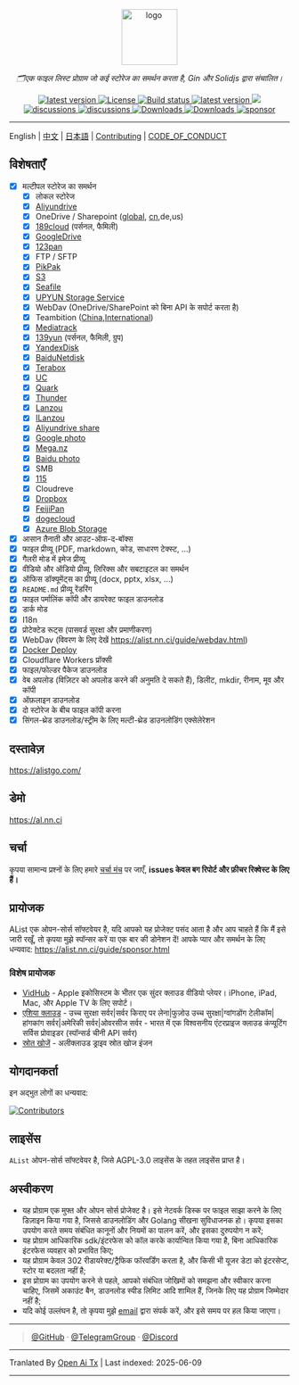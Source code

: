 <div align="center">
  <a href="https://alist.nn.ci"><img width="100px" alt="logo" src="https://cdn.jsdelivr.net/gh/alist-org/logo@main/logo.svg"/></a>
  <p><em>🗂️एक फाइल लिस्ट प्रोग्राम जो कई स्टोरेज का समर्थन करता है, Gin और Solidjs द्वारा संचालित।</em></p>
<div>
  <a href="https://goreportcard.com/report/github.com/alist-org/alist/v3">
    <img src="https://goreportcard.com/badge/github.com/alist-org/alist/v3" alt="latest version" />
  </a>
  <a href="https://github.com/alist-org/alist/blob/main/LICENSE">
    <img src="https://img.shields.io/github/license/Xhofe/alist" alt="License" />
  </a>
  <a href="https://github.com/alist-org/alist/actions?query=workflow%3ABuild">
    <img src="https://img.shields.io/github/actions/workflow/status/Xhofe/alist/build.yml?branch=main" alt="Build status" />
  </a>
  <a href="https://github.com/alist-org/alist/releases">
    <img src="https://img.shields.io/github/release/Xhofe/alist" alt="latest version" />
  </a>
  <a title="Crowdin" target="_blank" href="https://crwd.in/alist">
    <img src="https://badges.crowdin.net/alist/localized.svg">
  </a>
</div>
<div>
  <a href="https://github.com/alist-org/alist/discussions">
    <img src="https://img.shields.io/github/discussions/Xhofe/alist?color=%23ED8936" alt="discussions" />
  </a>
  <a href="https://discord.gg/F4ymsH4xv2">
    <img src="https://img.shields.io/discord/1018870125102895134?logo=discord" alt="discussions" />
  </a>
  <a href="https://github.com/alist-org/alist/releases">
    <img src="https://img.shields.io/github/downloads/Xhofe/alist/total?color=%239F7AEA&logo=github" alt="Downloads" />
  </a>
  <a href="https://hub.docker.com/r/xhofe/alist">
    <img src="https://img.shields.io/docker/pulls/xhofe/alist?color=%2348BB78&logo=docker&label=pulls" alt="Downloads" />
  </a>
  <a href="https://alist.nn.ci/guide/sponsor.html">
    <img src="https://img.shields.io/badge/%24-sponsor-F87171.svg" alt="sponsor" />
  </a>
</div>
</div>

---

English | [中文](./README_cn.md) | [日本語](./README_ja.md) | [Contributing](./CONTRIBUTING.md) | [CODE_OF_CONDUCT](./CODE_OF_CONDUCT.md)

## विशेषताएँ

- [x] मल्टीपल स्टोरेज का समर्थन
    - [x] लोकल स्टोरेज
    - [x] [Aliyundrive](https://www.alipan.com/)
    - [x] OneDrive / Sharepoint ([global](https://www.office.com/), [cn](https://portal.partner.microsoftonline.cn),de,us)
    - [x] [189cloud](https://cloud.189.cn) (पर्सनल, फैमिली)
    - [x] [GoogleDrive](https://drive.google.com/)
    - [x] [123pan](https://www.123pan.com/)
    - [x] FTP / SFTP
    - [x] [PikPak](https://www.mypikpak.com/)
    - [x] [S3](https://aws.amazon.com/s3/)
    - [x] [Seafile](https://seafile.com/)
    - [x] [UPYUN Storage Service](https://www.upyun.com/products/file-storage)
    - [x] WebDav (OneDrive/SharePoint को बिना API के सपोर्ट करता है)
    - [x] Teambition ([China](https://www.teambition.com/ ),[International](https://us.teambition.com/ ))
    - [x] [Mediatrack](https://www.mediatrack.cn/)
    - [x] [139yun](https://yun.139.com/) (पर्सनल, फैमिली, ग्रुप)
    - [x] [YandexDisk](https://disk.yandex.com/)
    - [x] [BaiduNetdisk](http://pan.baidu.com/)
    - [x] [Terabox](https://www.terabox.com/main)
    - [x] [UC](https://drive.uc.cn)
    - [x] [Quark](https://pan.quark.cn)
    - [x] [Thunder](https://pan.xunlei.com)
    - [x] [Lanzou](https://www.lanzou.com/)
    - [x] [ILanzou](https://www.ilanzou.com/)
    - [x] [Aliyundrive share](https://www.alipan.com/)
    - [x] [Google photo](https://photos.google.com/)
    - [x] [Mega.nz](https://mega.nz)
    - [x] [Baidu photo](https://photo.baidu.com/)
    - [x] SMB
    - [x] [115](https://115.com/)
    - [X] Cloudreve
    - [x] [Dropbox](https://www.dropbox.com/)
    - [x] [FeijiPan](https://www.feijipan.com/)
    - [x] [dogecloud](https://www.dogecloud.com/product/oss)
    - [x] [Azure Blob Storage](https://azure.microsoft.com/products/storage/blobs)
- [x] आसान तैनाती और आउट-ऑफ-द-बॉक्स
- [x] फाइल प्रीव्यू (PDF, markdown, कोड, साधारण टेक्स्ट, ...)
- [x] गैलरी मोड में इमेज प्रीव्यू
- [x] वीडियो और ऑडियो प्रीव्यू, लिरिक्स और सबटाइटल का समर्थन
- [x] ऑफिस डॉक्यूमेंट्स का प्रीव्यू (docx, pptx, xlsx, ...)
- [x] `README.md` प्रीव्यू रेंडरिंग
- [x] फाइल पर्मालिंक कॉपी और डायरेक्ट फाइल डाउनलोड
- [x] डार्क मोड
- [x] I18n
- [x] प्रोटेक्टेड रूट्स (पासवर्ड सुरक्षा और प्रमाणीकरण)
- [x] WebDav (विवरण के लिए देखें https://alist.nn.ci/guide/webdav.html)
- [x] [Docker Deploy](https://hub.docker.com/r/xhofe/alist)
- [x] Cloudflare Workers प्रॉक्सी
- [x] फाइल/फोल्डर पैकेज डाउनलोड
- [x] वेब अपलोड (विज़िटर को अपलोड करने की अनुमति दे सकते हैं), डिलीट, mkdir, रीनाम, मूव और कॉपी
- [x] ऑफ़लाइन डाउनलोड
- [x] दो स्टोरेज के बीच फाइल कॉपी करना
- [x] सिंगल-थ्रेड डाउनलोड/स्ट्रीम के लिए मल्टी-थ्रेड डाउनलोडिंग एक्सेलेरेशन

## दस्तावेज़

<https://alistgo.com/>

## डेमो

<https://al.nn.ci>

## चर्चा

कृपया सामान्य प्रश्नों के लिए हमारे [चर्चा मंच](https://github.com/alist-org/alist/discussions) पर जाएँ, **issues केवल बग रिपोर्ट और फ़ीचर रिक्वेस्ट के लिए हैं।**

## प्रायोजक

AList एक ओपन-सोर्स सॉफ्टवेयर है, यदि आपको यह प्रोजेक्ट पसंद आता है और आप चाहते हैं कि मैं इसे जारी रखूँ, तो कृपया मुझे स्पॉन्सर करें या एक बार की डोनेशन दें! आपके प्यार और समर्थन के लिए धन्यवाद:
https://alist.nn.ci/guide/sponsor.html

### विशेष प्रायोजक

- [VidHub](https://apps.apple.com/app/apple-store/id1659622164?pt=118612019&ct=alist&mt=8) - Apple इकोसिस्टम के भीतर एक सुंदर क्लाउड वीडियो प्लेयर। iPhone, iPad, Mac, और Apple TV के लिए सपोर्ट।
- [एशिया क्लाउड](https://www.asiayun.com/aff/QQCOOQKZ) - उच्च सुरक्षा सर्वर|सर्वर किराए पर लेना|फुज़ोउ उच्च सुरक्षा|ग्वांगडोंग टेलीकॉम|हांगकांग सर्वर|अमेरिकी सर्वर|ओवरसीज सर्वर - भारत में एक विश्वसनीय एंटरप्राइज क्लाउड कंप्यूटिंग सर्विस प्रोवाइडर (स्पॉन्सर्ड चीनी API सर्वर)
- [स्रोत खोजें](http://zhaoziyuan2.cc/) - अलीक्लाउड ड्राइव स्रोत खोज इंजन

## योगदानकर्ता

इन अद्भुत लोगों का धन्यवाद:

[![Contributors](http://contrib.nn.ci/api?repo=alist-org/alist&repo=alist-org/alist-web&repo=alist-org/docs)](https://github.com/alist-org/alist/graphs/contributors)

## लाइसेंस

`AList` ओपन-सोर्स सॉफ्टवेयर है, जिसे AGPL-3.0 लाइसेंस के तहत लाइसेंस प्राप्त है।

## अस्वीकरण
- यह प्रोग्राम एक मुफ्त और ओपन सोर्स प्रोजेक्ट है। इसे नेटवर्क डिस्क पर फाइल साझा करने के लिए डिज़ाइन किया गया है, जिससे डाउनलोडिंग और Golang सीखना सुविधाजनक हो। कृपया इसका उपयोग करते समय संबंधित कानूनों और नियमों का पालन करें, और इसका दुरुपयोग न करें;
- यह प्रोग्राम आधिकारिक sdk/इंटरफेस को कॉल करके कार्यान्वित किया गया है, बिना आधिकारिक इंटरफेस व्यवहार को प्रभावित किए;
- यह प्रोग्राम केवल 302 रीडायरेक्ट/ट्रैफिक फॉरवर्डिंग करता है, और किसी भी यूजर डेटा को इंटरसेप्ट, स्टोर या बदलता नहीं है;
- इस प्रोग्राम का उपयोग करने से पहले, आपको संबंधित जोखिमों को समझना और स्वीकार करना चाहिए, जिसमें अकाउंट बैन, डाउनलोड स्पीड लिमिट आदि शामिल हैं, जिनके लिए यह प्रोग्राम जिम्मेदार नहीं है;
- यदि कोई उल्लंघन है, तो कृपया मुझे [email](mailto:i@nn.ci) द्वारा संपर्क करें, और इसे समय पर हल किया जाएगा।

---

> [@GitHub](https://github.com/alist-org) · [@TelegramGroup](https://t.me/alist_chat) · [@Discord](https://discord.gg/F4ymsH4xv2)


---

Tranlated By [Open Ai Tx](https://github.com/OpenAiTx/OpenAiTx) | Last indexed: 2025-06-09

---